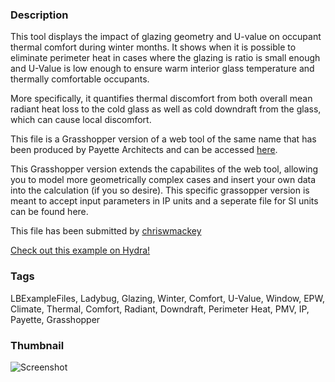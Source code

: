 ### Description 
This tool displays the impact of glazing geometry and U-value on occupant thermal comfort during winter months. It shows when it is possible to eliminate perimeter heat in cases where the glazing is ratio is small enough and U-Value is low enough to ensure warm interior glass temperature and thermally comfortable occupants.

More specifically, it quantifies thermal discomfort from both overall mean radiant heat loss to the cold glass as well as cold downdraft from the glass, which can cause local discomfort.

This file is a Grasshopper version of a web tool of the same name that has been produced by Payette Architects and can be accessed [here](http://www.payette.com/building-science/glazing-and-winter-comfort-tool).

This Grasshopper version extends the capabilites of the web tool, allowing you to model more geometrically complex cases and insert your own data into the calculation (if you so desire).  This specific grassopper version is meant to accept input parameters in IP units and a seperate file for SI units can be found here.

This file has been submitted by [chriswmackey](https://github.com/chriswmackey)

[Check out this example on Hydra!](http://hydrashare.github.io/hydra/viewer?owner=chriswmackey&fork=hydra_2&id=Glazing_and_Winter_Comfort_Tool_-_IP)
### Tags 
LBExampleFiles, Ladybug, Glazing, Winter, Comfort, U-Value, Window, EPW, Climate, Thermal, Comfort, Radiant, Downdraft, Perimeter Heat, PMV, IP, Payette, Grasshopper
### Thumbnail 
![Screenshot](https://raw.githubusercontent.com/chriswmackey/hydra/master/Glazing_and_Winter_Comfort_Tool_-_IP/thumbnail.png)
